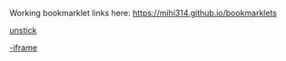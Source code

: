 Working bookmarklet links here: https://mihi314.github.io/bookmarklets

<!--- links start --->
<a href="javascript:%20%28function%20%28%29%20%7B%0A%20%20for%20%28let%20elem%20of%20document.querySelectorAll%28%22body%20%2A%22%29%29%20%7B%0A%20%20%20%20const%20style%20%3D%20getComputedStyle%28elem%29%3B%0A%20%20%20%20if%20%28style.position%20%3D%3D%3D%20%22fixed%22%20%7C%7C%20style.position%20%3D%3D%3D%20%22sticky%22%29%20%7B%0A%20%20%20%20%20%20elem.parentNode.removeChild%28elem%29%3B%0A%20%20%20%20%7D%0A%20%20%7D%0A%20%20for%20%28let%20elem%20of%20document.querySelectorAll%28%22html%2C%20body%22%29%29%20%7B%0A%20%20%20%20elem.style.setProperty%28%22overflow%22%2C%20%22visible%22%2C%20%22important%22%29%3B%0A%20%20%20%20elem.style.setProperty%28%22position%22%2C%20%22static%22%2C%20%22important%22%29%3B%0A%20%20%7D%0A%7D%29%28%29%3B%0A">unstick</a>

<a href="javascript:%20%28function%20%28%29%20%7B%0A%20%20for%20%28let%20elem%20of%20document.querySelectorAll%28%22iframe%22%29%29%20%7B%0A%20%20%20%20elem.parentNode.removeChild%28elem%29%3B%0A%20%20%7D%0A%7D%29%28%29%3B%0A">-iframe</a>
<!--- links end --->
